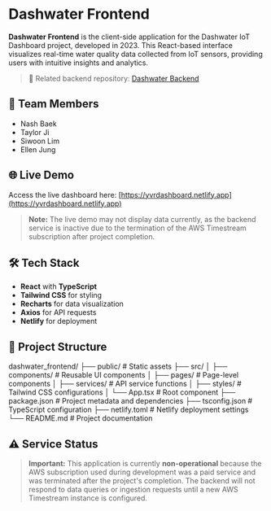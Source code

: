 # Dashwater Frontend

**Dashwater Frontend** is the client-side application for the Dashwater IoT Dashboard project, developed in 2023. This React-based interface visualizes real-time water quality data collected from IoT sensors, providing users with intuitive insights and analytics.

> 🧠 Related backend repository: [Dashwater Backend](https://github.com/TaylorJi/Dashwater_backend)

## 👥 Team Members

- Nash Baek  
- Taylor Ji  
- Siwoon Lim  
- Ellen Jung  

## 🌐 Live Demo

Access the live dashboard here: [https://yvrdashboard.netlify.app](https://yvrdashboard.netlify.app)

> **Note:** The live demo may not display data currently, as the backend service is inactive due to the termination of the AWS Timestream subscription after project completion.

## 🛠️ Tech Stack

- **React** with **TypeScript**
- **Tailwind CSS** for styling
- **Recharts** for data visualization
- **Axios** for API requests
- **Netlify** for deployment

## 📁 Project Structure
dashwater_frontend/
├── public/                 # Static assets
├── src/
│   ├── components/         # Reusable UI components
│   ├── pages/              # Page-level components
│   ├── services/           # API service functions
│   ├── styles/             # Tailwind CSS configurations
│   └── App.tsx             # Root component
├── package.json            # Project metadata and dependencies
├── tsconfig.json           # TypeScript configuration
├── netlify.toml            # Netlify deployment settings
└── README.md               # Project documentation

## ⚠️ Service Status

> **Important:** This application is currently **non-operational** because the AWS subscription used during development was a paid service and was terminated after the project's completion. The backend will not respond to data queries or ingestion requests until a new AWS Timestream instance is configured.
